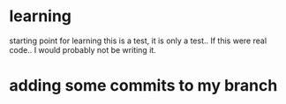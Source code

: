 # learning
starting point for learning
this is a test, it is only a test.. If this were real code.. I would probably not be writing it.
# adding some commits to my branch
